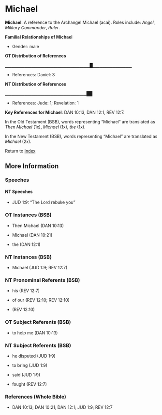 # Michael
**Michael**. 
A reference to the Archangel Michael (acai). 
Roles include: 
_Angel_, _Military Commander_, _Ruler_. 




**Familial Relationships of Michael**


* Gender: male


**OT Distribution of References**

▁▁▁▁▁▁▁▁▁▁▁▁▁▁▁▁▁▁▁▁▁▁▁▁▁▁█▁▁▁▁▁▁▁▁▁▁▁▁
* References: Daniel: 3

**NT Distribution of References**

▁▁▁▁▁▁▁▁▁▁▁▁▁▁▁▁▁▁▁▁▁▁▁▁▁██
* References: Jude: 1; Revelation: 1



**Key References for Michael**: 
DAN 10:13, DAN 12:1, REV 12:7. 


In the Old Testament (BSB), words representing “Michael” are translated as 
*Then Michael* (1x), *Michael* (1x), *the* (1x). 


In the New Testament (BSB), words representing “Michael” are translated as 
*Michael* (2x). 


Return to [Index](00-Index.md)

## More Information

### Speeches

#### NT Speeches

* JUD 1:9: “The Lord rebuke you”

### OT Instances (BSB)

* Then Michael (DAN 10:13)

* Michael (DAN 10:21)

* the (DAN 12:1)



### NT Instances (BSB)

* Michael (JUD 1:9; REV 12:7)



### NT Pronominal Referents (BSB)

* his (REV 12:7)

* of our (REV 12:10; REV 12:10)

*  (REV 12:10)



### OT Subject Referents (BSB)

* to help me (DAN 10:13)



### NT Subject Referents (BSB)

* he disputed (JUD 1:9)

* to bring (JUD 1:9)

* said (JUD 1:9)

* fought (REV 12:7)



### References (Whole Bible)

* DAN 10:13; DAN 10:21; DAN 12:1; JUD 1:9; REV 12:7



